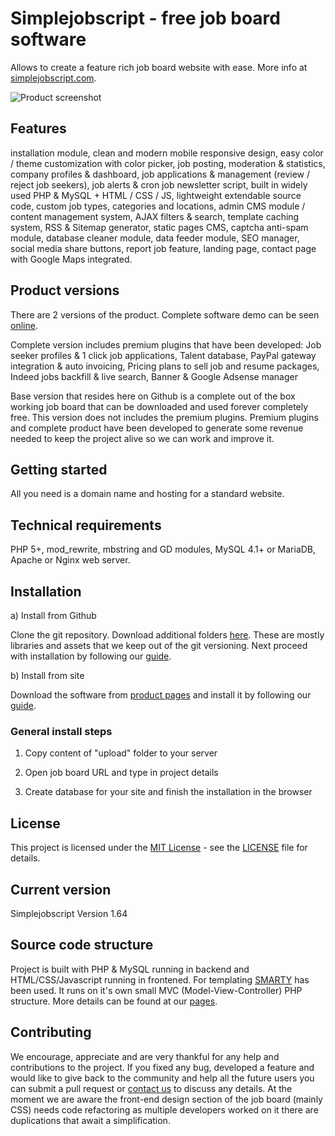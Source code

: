 # Simplejobscript - free job board software

Allows to create a feature rich job board website with ease. More info at [simplejobscript.com](simplejobscript.com).

![Product screenshot](https://simplejobscript.com/wp-content/uploads/free/sjs_screen.png)

## Features

installation module, clean and modern mobile responsive design, easy color / theme customization with color picker, job posting, moderation & statistics, company profiles & dashboard, job applications & management (review / reject job seekers),  job alerts & cron job newsletter script, built in widely used PHP & MySQL + HTML / CSS / JS, lightweight extendable source code, custom job types, categories and locations, admin CMS module / content management system, AJAX filters & search, template caching system, RSS & Sitemap generator, static pages CMS, captcha anti-spam module, database cleaner module, data feeder module, SEO manager, social media share buttons, report job feature,  landing page, contact page with Google Maps integrated.

## Product versions

There are 2 versions of the product. Complete software demo can be seen [online](https://demo.simplejobscript.com/).

Complete version includes premium plugins that have been developed: Job seeker profiles & 1 click job applications, Talent database, PayPal gateway integration & auto invoicing, Pricing plans to sell job and resume packages, Indeed jobs backfill & live search, Banner & Google Adsense manager

Base version that resides here on Github is a complete out of the box working job board that can be downloaded and used forever completely free. This version does not includes the premium plugins. Premium plugins and complete product have been developed to generate some revenue needed to keep the project alive so we can work and improve it.

## Getting started

All you need is a domain name and hosting for a standard website.

## Technical requirements

PHP 5+, mod_rewrite, mbstring and GD modules, MySQL 4.1+ or MariaDB, Apache or Nginx web server.

## Installation

a) Install from Github
	
Clone the git repository. Download additional folders [here](https://simplejobscript.com/wp-content/uploads/free/sjs-git.zip). These are mostly libraries and assets that we keep out of the git versioning. Next proceed with installation by following our [guide](https://simplejobscript.com/docs/installation-guide/).

b) Install from site

Download the software from [product pages](https://simplejobscript.com/downloads/simplejobscript-base/) and install it by following our [guide](https://simplejobscript.com/docs/installation-guide/).

### General install steps

1. Copy content of "upload" folder to your server

2. Open job board URL and type in project details

3. Create database for your site and finish the installation in the browser

## License

This project is licensed under the [MIT License](https://github.com/Microsoft/calculator/blob/master/LICENSE) - see the [LICENSE](LICENSE) file for details.

## Current version

Simplejobscript Version 1.64

## Source code structure

Project is built with PHP & MySQL running in backend and HTML/CSS/Javascript running in frontened. For templating [SMARTY](https://www.smarty.net/) has been used. It runs on it's own small MVC (Model-View-Controller) PHP structure. More details can be found at our [pages](https://simplejobscript.com/code-structure/).

## Contributing

We encourage, appreciate and are very thankful for any help and contributions to the project. If you fixed any bug, developed a feature and would like to give back to the community and help all the future users you can submit a pull request or [contact us](https://simplejobscript.com/contact/) to discuss any details. At the moment we are aware the front-end design section of the job board (mainly CSS) needs code refactoring as multiple developers worked on it there are duplications that await a simplification.
